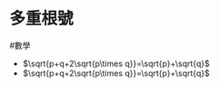 # 多重根號
#數學

- $\sqrt{p+q+2\sqrt{p\times q}}=\sqrt{p}+\sqrt{q}$
- $\sqrt{p+q+2\sqrt{p\times q}}=\sqrt{p}+\sqrt{q}$